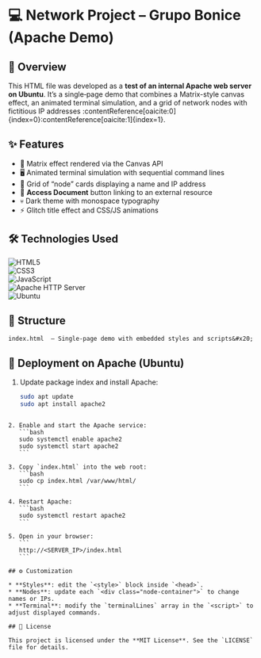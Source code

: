 # 💻 Network Project – Grupo Bonice (Apache Demo)

## 🚀 Overview
This HTML file was developed as a **test of an internal Apache web server on Ubuntu**. It’s a single‐page demo that combines a Matrix-style canvas effect, an animated terminal simulation, and a grid of network nodes with fictitious IP addresses :contentReference[oaicite:0]{index=0}:contentReference[oaicite:1]{index=1}.

## ✨ Features
- 🎇 Matrix effect rendered via the Canvas API  
- 🖥️ Animated terminal simulation with sequential command lines  
- 🔲 Grid of “node” cards displaying a name and IP address  
- 🔗 **Access Document** button linking to an external resource  
- 💀 Dark theme with monospace typography  
- ⚡ Glitch title effect and CSS/JS animations  

## 🛠️ Technologies Used
![HTML5](https://img.shields.io/badge/HTML5-E34F26?style=for-the-badge&logo=html5&logoColor=white)  
![CSS3](https://img.shields.io/badge/CSS3-1572B6?style=for-the-badge&logo=css3&logoColor=white)  
![JavaScript](https://img.shields.io/badge/JavaScript-F7DF1E?style=for-the-badge&logo=javascript&logoColor=black)  
![Apache HTTP Server](https://img.shields.io/badge/Apache_HTTP_Server-D22128?style=for-the-badge&logo=apache&logoColor=white)  
![Ubuntu](https://img.shields.io/badge/Ubuntu-E95420?style=for-the-badge&logo=ubuntu&logoColor=white)

## 📂 Structure
```
index.html  – Single‐page demo with embedded styles and scripts&#x20;

````

## 🚀 Deployment on Apache (Ubuntu)
1. Update package index and install Apache:  
   ```bash
   sudo apt update
   sudo apt install apache2
````

2. Enable and start the Apache service:
   ```bash
   sudo systemctl enable apache2
   sudo systemctl start apache2
   ```

3. Copy `index.html` into the web root:
   ```bash
   sudo cp index.html /var/www/html/
   ```

4. Restart Apache:
   ```bash
   sudo systemctl restart apache2
   ```

5. Open in your browser:
   ```
   http://<SERVER_IP>/index.html
   ```

## ⚙️ Customization

* **Styles**: edit the `<style>` block inside `<head>`.
* **Nodes**: update each `<div class="node-container">` to change names or IPs.
* **Terminal**: modify the `terminalLines` array in the `<script>` to adjust displayed commands.

## 📄 License

This project is licensed under the **MIT License**. See the `LICENSE` file for details.
